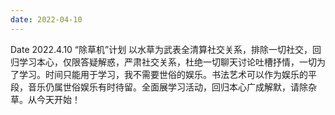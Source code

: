 ```yaml
---
date: 2022-04-10
---
```


Date 2022.4.10
“除草机”计划
以水草为武表全清算社交关系，排除一切社交，回归学习本心，仅限答疑解惑，严肃社交关系，杜绝一切聊天讨论吐槽抒情，一切为了学习。时间只能用于学习，我不需要世俗的娱乐。书法艺术可以作为娱乐的平段，音乐仍属世俗娱乐有时待留。全面展学习活动，回归本心广成解默，请除杂草。从今天开始！
